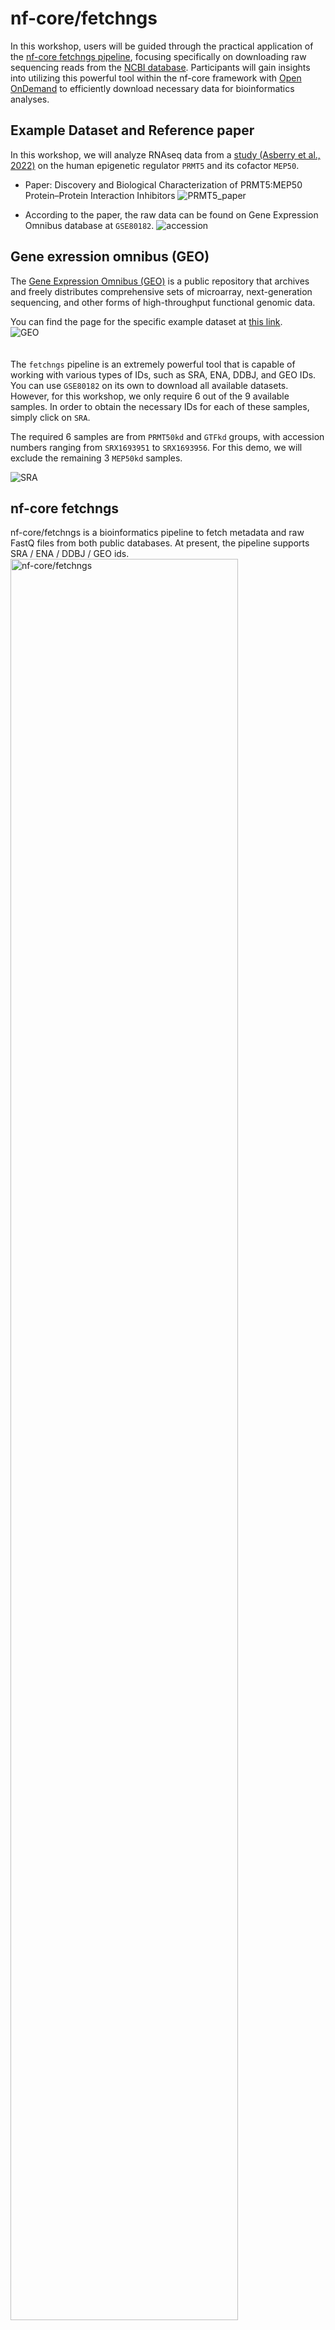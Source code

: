 # nf-core/fetchngs
In this workshop, users will be guided through the practical application of the [nf-core fetchngs pipeline](https://nf-co.re/fetchngs/1.12.0), focusing specifically on downloading raw sequencing reads from the [NCBI database](https://www.ncbi.nlm.nih.gov/). Participants will gain insights into utilizing this powerful tool within the nf-core framework with [Open OnDemand](https://ondemand.pax.tufts.edu/) to efficiently download necessary data for bioinformatics analyses. 

## Example Dataset and Reference paper

In this workshop, we will analyze RNAseq data from a [study (Asberry et al., 2022)](https://pubs.acs.org/doi/10.1021/acs.jmedchem.2c01000) on the human epigenetic regulator `PRMT5` and its cofactor `MEP50`.

- Paper: Discovery and Biological Characterization of PRMT5:MEP50 Protein–Protein Interaction Inhibitors
![PRMT5_paper](images/PRMT5_paper.png)

- According to the paper, the raw data can be found on Gene Expression Omnibus database at `GSE80182`.
![accession](images/accession.png)

## Gene exression omnibus (GEO)

The [Gene Expression Omnibus (GEO)](https://www.ncbi.nlm.nih.gov/geo/) is a public repository that archives and freely distributes comprehensive sets of microarray, next-generation sequencing, and other forms of high-throughput functional genomic data.

You can find the page for the specific example dataset at [this link](https://www.ncbi.nlm.nih.gov/geo/query/acc.cgi?acc=GSE80182).           
![GEO](images/geo.png)                        
<br>       
The `fetchngs` pipeline is an extremely powerful tool that is capable of working with various types of IDs, such as SRA, ENA, DDBJ, and GEO IDs. You can use `GSE80182` on its own to download all available datasets. However, for this workshop, we only require 6 out of the 9 available samples. In order to obtain the necessary IDs for each of these samples, simply click on `SRA`.

The required 6 samples are from `PRMT50kd` and `GTFkd` groups, with accession numbers ranging from `SRX1693951` to `SRX1693956`. For this demo, we will exclude the remaining 3 `MEP50kd` samples.

![SRA](images/sra.png)

## nf-core fetchngs


nf-core/fetchngs is a bioinformatics pipeline to fetch metadata and raw FastQ files from both public databases. At present, the pipeline supports SRA / ENA / DDBJ / GEO ids.             
<img src="https://raw.githubusercontent.com/nf-core/fetchngs/1.12.0//docs/images/nf-core-fetchngs_metro_map_grey.png" alt="nf-core/fetchngs" width="85%">

In order to execute the `fetchngs` pipeline, let's start by creating a working directory where the pipeline will run.
For example, you can create a directory similar to this:
`/cluster/tufts/biocontainers/workshop/Spring2024/fetchngs/`.
If you belong to a group, you can create a folder in your group directory and use it as the working directory. **However, please DO NOT use your `$HOME` directory**.      

!!! note
    nf-core pipeline requires a lot of storage to run, please do not run within your $HOME directory. 

```
mkdir -p /cluster/tufts/biocontainers/workshop/Spring2024/fetchngs/ ## Change it to your directory!!!
cd /cluster/tufts/biocontainers/workshop/Spring2024/fetchngs/
```

### Create a samplesheet.csv as input

Use the code below to create a `samplesheet.csv` file, which will be the input for fetchngs pipeline.            
```
for i in {3951..3956}
do
   echo "SRX169$i" >> samplesheet.csv
done
```

Now let's see what's in the file.         
```
cat samplesheet.csv
```

```
SRX1693951
SRX1693952
SRX1693953
SRX1693954
SRX1693955
SRX1693956
```

### Open OnDemand

In the demo, we will run the pipeline using the `fetchngs` pipeline deployed on [Tufts Open OnDemand server](https://ondemand.pax.tufts.edu/)

Under `Bioinformatcis Apps`, you can find `fetchngs` within the `nf-core pipelines` subcategory.

This pipeline is pretty simple. We can leave most parameters as default.

Below are the arguments we will use:

- Number of hours: 12
- Select cpu partition: batch
- Resveration for class, training, workshop: default
- Version: 1.12.0
- Working Directory: The direcotry your created above. For me, it is `/cluster/tufts/biocontainers/workshop/Spring2024/fetchngs`
- Output directory Name: fetchngsOut
- Input: samplesheet.csv
- nf_core_pipeline: rnaseq
- nf_core_rnaseq_strandedness: auto
- download_method: aspera


A screenshot of the Open OnDemand fetchngs app.          
![fetchngs](images/fetchngs.png)          

<br>

Once you fill in the required fields, you can launch the job.

When the job starts, you can click the link next to `Session ID:` to view `output.log` and check the running processes of nextflow.

```
------------------------------------------------------
                                        ,--./,-.
        ___     __   __   __   ___     /,-._.--~'
  |\ | |__  __ /  ` /  \ |__) |__         }  {
  | \| |       \__, \__/ |  \ |___     \`-._,-`-,
                                        `._,._,'
  nf-core/fetchngs v1.12.0
------------------------------------------------------
Core Nextflow options
  runName                   : irreverent_rutherford
  containerEngine           : singularity
  launchDir                 : /cluster/tufts/biocontainers/workshop/Spring2024/fetchngs
  workDir                   : /cluster/tufts/biocontainers/workshop/Spring2024/fetchngs/work
  projectDir                : /cluster/tufts/biocontainers/nf-core/pipelines/nf-core-fetchngs/1.12.0/1_12_0
  userName                  : yzhang85
  profile                   : tufts
  configFiles               :

Input/output options
  input                     : samplesheet.csv
  nf_core_pipeline          : rnaseq
  download_method           : aspera
  outdir                    : fetchngsOut

Institutional config options
  config_profile_description: The Tufts University HPC cluster profile provided by nf-core/configs.
  config_profile_contact    : Yucheng Zhang
  config_profile_url        : https://it.tufts.edu/high-performance-computing

Max job request options
  max_cpus                  : 72
  max_memory                : 120 GB
  max_time                  : 7d

!! Only displaying parameters that differ from the pipeline defaults !!
------------------------------------------------------
If you use nf-core/fetchngs for your analysis please cite:

* The pipeline
  https://doi.org/10.5281/zenodo.5070524

* The nf-core framework
  https://doi.org/10.1038/s41587-020-0439-x

* Software dependencies
  https://github.com/nf-core/fetchngs/blob/master/CITATIONS.md
------------------------------------------------------
WARN: The following invalid input values have been detected:

* --partition: batch
* --config_profile_contact_github: @zhan4429
* --config_profile_contact_email: Yucheng.Zhang@tufts.edu
* --igenomes_base: /cluster/tufts/biocontainers/datasets/igenomes/


[-        ] process > NFCORE_FETCHNGS:SRA:SRA_IDS... -
[-        ] process > NFCORE_FETCHNGS:SRA:SRA_RUN... -
[-        ] process > NFCORE_FETCHNGS:SRA:SRA_FAS... -

[-        ] process > NFCORE_FETCHNGS:SRA:SRA_IDS... -
[-        ] process > NFCORE_FETCHNGS:SRA:SRA_RUN... -
[-        ] process > NFCORE_FETCHNGS:SRA:SRA_FAS... -
[-        ] process > NFCORE_FETCHNGS:SRA:FASTQ_D... -
[-        ] process > NFCORE_FETCHNGS:SRA:FASTQ_D... -
[-        ] process > NFCORE_FETCHNGS:SRA:FASTQ_D... -
[-        ] process > NFCORE_FETCHNGS:SRA:ASPERA_CLI -
[-        ] process > NFCORE_FETCHNGS:SRA:SRA_TO_... -
[-        ] process > NFCORE_FETCHNGS:SRA:MULTIQC... -

[-        ] process > NFCORE_FETCHNGS:SRA:SRA_IDS... [  0%] 0 of 2
[-        ] process > NFCORE_FETCHNGS:SRA:SRA_RUN... -
[-        ] process > NFCORE_FETCHNGS:SRA:SRA_FAS... -
[-        ] process > NFCORE_FETCHNGS:SRA:FASTQ_D... -
[-        ] process > NFCORE_FETCHNGS:SRA:FASTQ_D... -
[-        ] process > NFCORE_FETCHNGS:SRA:FASTQ_D... -
[-        ] process > NFCORE_FETCHNGS:SRA:ASPERA_CLI -
[-        ] process > NFCORE_FETCHNGS:SRA:SRA_TO_... -
[-        ] process > NFCORE_FETCHNGS:SRA:MULTIQC... -

.
.
.

executor >  slurm (19), local (6)
[81/8a2aaa] process > NFCORE_FETCHNGS:SRA:SRA_IDS... [100%] 6 of 6 ✔
[4f/ee3a77] process > NFCORE_FETCHNGS:SRA:SRA_RUN... [100%] 6 of 6 ✔
[-        ] process > NFCORE_FETCHNGS:SRA:SRA_FAS... -
[-        ] process > NFCORE_FETCHNGS:SRA:FASTQ_D... -
[-        ] process > NFCORE_FETCHNGS:SRA:FASTQ_D... -
[-        ] process > NFCORE_FETCHNGS:SRA:FASTQ_D... -
[54/cf3d1d] process > NFCORE_FETCHNGS:SRA:ASPERA_... [100%] 6 of 6 ✔
[cb/3d036d] process > NFCORE_FETCHNGS:SRA:SRA_TO_... [100%] 6 of 6 ✔
[0f/409afa] process > NFCORE_FETCHNGS:SRA:MULTIQC... [  0%] 0 of 1

executor >  slurm (19), local (6)
[81/8a2aaa] process > NFCORE_FETCHNGS:SRA:SRA_IDS... [100%] 6 of 6 ✔
[4f/ee3a77] process > NFCORE_FETCHNGS:SRA:SRA_RUN... [100%] 6 of 6 ✔
[-        ] process > NFCORE_FETCHNGS:SRA:SRA_FAS... -
[-        ] process > NFCORE_FETCHNGS:SRA:FASTQ_D... -
[-        ] process > NFCORE_FETCHNGS:SRA:FASTQ_D... -
[-        ] process > NFCORE_FETCHNGS:SRA:FASTQ_D... -
[54/cf3d1d] process > NFCORE_FETCHNGS:SRA:ASPERA_... [100%] 6 of 6 ✔
[cb/3d036d] process > NFCORE_FETCHNGS:SRA:SRA_TO_... [100%] 6 of 6 ✔
[0f/409afa] process > NFCORE_FETCHNGS:SRA:MULTIQC... [100%] 1 of 1 ✔
-[nf-core/fetchngs] Pipeline completed successfully-
WARN: =============================================================================
  Please double-check the samplesheet that has been auto-created by the pipeline.

  Public databases don't reliably hold information such as strandedness
  information, controls etc

  All of the sample metadata obtained from the ENA has been appended
  as additional columns to help you manually curate the samplesheet before
  running nf-core/other pipelines.
===================================================================================

executor >  slurm (19), local (6)
[81/8a2aaa] process > NFCORE_FETCHNGS:SRA:SRA_IDS... [100%] 6 of 6 ✔
[4f/ee3a77] process > NFCORE_FETCHNGS:SRA:SRA_RUN... [100%] 6 of 6 ✔
[-        ] process > NFCORE_FETCHNGS:SRA:SRA_FAS... -
[-        ] process > NFCORE_FETCHNGS:SRA:FASTQ_D... -
[-        ] process > NFCORE_FETCHNGS:SRA:FASTQ_D... -
[-        ] process > NFCORE_FETCHNGS:SRA:FASTQ_D... -
[54/cf3d1d] process > NFCORE_FETCHNGS:SRA:ASPERA_... [100%] 6 of 6 ✔
[cb/3d036d] process > NFCORE_FETCHNGS:SRA:SRA_TO_... [100%] 6 of 6 ✔
[0f/409afa] process > NFCORE_FETCHNGS:SRA:MULTIQC... [100%] 1 of 1 ✔
-[nf-core/fetchngs] Pipeline completed successfully-
WARN: =============================================================================
  Please double-check the samplesheet that has been auto-created by the pipeline.

  Public databases don't reliably hold information such as strandedness
  information, controls etc

  All of the sample metadata obtained from the ENA has been appended
  as additional columns to help you manually curate the samplesheet before
  running nf-core/other pipelines.
===================================================================================
Completed at: 02-Mar-2024 18:15:53
Duration    : 11m 9s
CPU hours   : 3.0
Succeeded   : 25


Cleaning up...
```
## Check the output files       
Once your job is completed, you should be able to see the following output files in your output directory.          
![fetchngs_out](images/fetchngs_out.png)

In the `fastq/` directory, the downloaded FASTQ files are located.                        
![fetchngs_out2](images/fetchngs_out2.png)

Within the `samplesheet/` directory, there's a file called `samplesheet.csv` that holds all the essential information needed for the subsequent nf-core/rnaseq pipeline.           




## Clean up

### Check the size of the output files    
If you check the size of your output files through `du -sh *`, you can see the work/ directory occupies significant storage space. 

![work_dir](images/work_dir.png)

### nextflow clean

Let's check the log file first.       
```
cd /cluster/tufts/biocontainers/workshop/Spring2024/fetchngs
module load nextflow
nextflow log
```

You should see some useful runtime information of completed jobs in the current directory. We can also use the `RUN NAME` and `nextflow clean` to clean the `work` directory. In this case, the `RUN NAME` is `irreverent_rutherford`.

```
TIMESTAMP          	DURATION	RUN NAME             	STATUS	REVISION ID	SESSION ID                          	COMMAND
2024-03-02 18:04:43	11m 10s 	irreverent_rutherford	OK    	0f0b67958c 	9a5c876b-5c30-48c2-b55e-48677363f295	nextflow run /cluster/tufts/biocontainers/nf-core/pipelines/nf-core-fetchngs/1.12.0/1_12_0 -params-file nf-params.json -profile tufts --partition batch
```

```
$ nextflow clean -f irreverent_rutherford
Removed /cluster/tufts/biocontainers/workshop/Spring2024/fetchngs/work/f5/74497ebf3f36efad09ebee8519ecef
Removed /cluster/tufts/biocontainers/workshop/Spring2024/fetchngs/work/7b/178457f133774858a5d10e852523f6
Removed /cluster/tufts/biocontainers/workshop/Spring2024/fetchngs/work/98/7ddfa1cf4613615bfcecb6ecf167c6
Removed /cluster/tufts/biocontainers/workshop/Spring2024/fetchngs/work/cc/902cb642aed4dd1850839a7fe75071
Removed /cluster/tufts/biocontainers/workshop/Spring2024/fetchngs/work/d4/32dbdf8949e9f0d4587be17d4fc389
Removed /cluster/tufts/biocontainers/workshop/Spring2024/fetchngs/work/81/8a2aaa2778e136340e164d0bb3b32b
Removed /cluster/tufts/biocontainers/workshop/Spring2024/fetchngs/work/79/ed8e515c7254f134a3ce64c7950338
Removed /cluster/tufts/biocontainers/workshop/Spring2024/fetchngs/work/6d/0f7a5dda1757f73707679db3679a6c
Removed /cluster/tufts/biocontainers/workshop/Spring2024/fetchngs/work/94/89f0f178a6c8d4c89f002488ef7210
Removed /cluster/tufts/biocontainers/workshop/Spring2024/fetchngs/work/0d/7d12d9af85cb90948451ce8c0b19c9
Removed /cluster/tufts/biocontainers/workshop/Spring2024/fetchngs/work/9e/c00aee33d6aef6a0a89da09c9e5cd9
Removed /cluster/tufts/biocontainers/workshop/Spring2024/fetchngs/work/4f/ee3a77e70b291a6e25dae4585df441
Removed /cluster/tufts/biocontainers/workshop/Spring2024/fetchngs/work/fc/5fb242a14185a9436cce712e2b6c0e
Removed /cluster/tufts/biocontainers/workshop/Spring2024/fetchngs/work/18/9177c2cb956a008bb56aeaa2a3a017
Removed /cluster/tufts/biocontainers/workshop/Spring2024/fetchngs/work/5b/ea1a20f00545b992bd1859c5610491
Removed /cluster/tufts/biocontainers/workshop/Spring2024/fetchngs/work/26/a54f3214a0027f03a1fe283cae9a27
Removed /cluster/tufts/biocontainers/workshop/Spring2024/fetchngs/work/28/bd7c27332450b8bece51e146095f93
Removed /cluster/tufts/biocontainers/workshop/Spring2024/fetchngs/work/54/cf3d1d89eb40b606212f258fb67952
Removed /cluster/tufts/biocontainers/workshop/Spring2024/fetchngs/work/37/ef25f395f24219da52ac358b28e3da
Removed /cluster/tufts/biocontainers/workshop/Spring2024/fetchngs/work/9e/2d06e438872212d93e3d8bb6c62cb6
Removed /cluster/tufts/biocontainers/workshop/Spring2024/fetchngs/work/57/81810c59f69ae020ea55fc06dc8f34
Removed /cluster/tufts/biocontainers/workshop/Spring2024/fetchngs/work/a7/64edfa8692cf35cb95604635b24d89
Removed /cluster/tufts/biocontainers/workshop/Spring2024/fetchngs/work/18/9486c4cb3ffb0e1692b032757d012e
Removed /cluster/tufts/biocontainers/workshop/Spring2024/fetchngs/work/cb/3d036ddc1e77fde9620839c3c0c733
Removed /cluster/tufts/biocontainers/workshop/Spring2024/fetchngs/work/0f/409afa1c6ded02885970255b88da06
```

You also clean the `work/` directory by `rm -r work/`    


### Summary       
After successfully running this pipeline, your specified output directory will contain the FASTQ files that were downloaded from the NCBI database. These files will be the raw sequencing reads that you will use for the next pipeline, nf-core/rnaseq. Next, we will proceed with the [nf-core/rnaseq](https://nf-co.re/rnaseq/3.14.0) pipeline to further process this dataset and conduct RNA-Seq data analysis.

